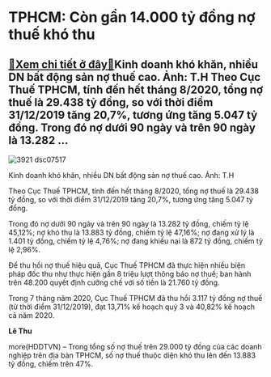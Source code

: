 TPHCM: Còn gần 14.000 tỷ đồng nợ thuế khó thu
=============================================

[:gift:Xem chi tiết ở đây:gift:](https://hddtvn.com/tphcm-con-gan-14-000-ty-dong-no-thue-kho-thu/)Kinh doanh khó khăn, nhiều DN bất động sản nợ thuế cao. Ảnh: T.H Theo Cục Thuế TPHCM, tính đến hết tháng 8/2020, tổng nợ thuế là 29.438 tỷ đồng, so với thời điểm 31/12/2019 tăng 20,7%, tương ứng tăng 5.047 tỷ đồng. Trong đó nợ dưới 90 ngày và trên 90 ngày là 13.282 …
---------------------------------------------------------------------------------------------------------------------------------------------------------------------------------------------------------------------------------------------------------------------------





![3921 dsc07517](https://hddtvn.com/wp-content/uploads/2021/01/3921_DSC07517.jpg "TPHCM Còn gần 14 000 tỷ đồng nợ thuế khó thu")


Kinh doanh khó khăn, nhiều DN bất động sản nợ thuế cao. Ảnh: T.H



Theo Cục Thuế TPHCM, tính đến hết tháng 8/2020, tổng nợ thuế là 29.438 tỷ đồng, so với thời điểm 31/12/2019 tăng 20,7%, tương ứng tăng 5.047 tỷ đồng.


Trong đó nợ dưới 90 ngày và trên 90 ngày là 13.282 tỷ đồng, chiếm tỷ lệ 45,12%; nợ khó thu là 13.883 tỷ đồng, chiếm tỷ lệ 47,16%; nợ đang xử lý là 1.401 tỷ đồng, chiếm tỷ lệ 4,76%; nợ đang khiếu nại là 872 tỷ đồng, chiếm tỷ lệ 2,96%.


Để thu hồi nợ thuế hiệu quả, Cục Thuế TPHCM đã thực hiện nhiều biện pháp đốc thu như thực hiện gần 8 triệu lượt thông báo nợ thuế; ban hành trên 48.200 quyết định cưỡng chế với số tiền là 21.760 tỷ đồng.


Trong 7 tháng năm 2020, Cục Thuế TPHCM đã thu hồi 3.117 tỷ đồng nợ thuế (từ thời điểm 31/12/2019), đạt 13,71% kế hoạch quý 3 và 40,82% kế hoạch cả năm 2020.




**Lê Thu**



more(HDDTVN) – Trong tổng số nợ thuế trên 29.000 tỷ đồng của các doanh nghiệp trên địa bàn TPHCM, số nợ thuế thuộc diện khó thu lên đến 13.883 tỷ đồng, chiếm trên 47%.

